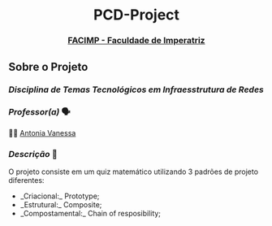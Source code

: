<div align="center">
    <h1>PCD-Project</h1>
    <h3><a href="https://github.com/NT-Facimp">FACIMP - Faculdade de Imperatriz</a></h3>
</div>

## Sobre o Projeto
### _Disciplina de Temas Tecnológicos em Infraesstrutura de Redes_

### _Professor(a)_ :speaking_head:
:man_technologist: [Antonia Vanessa](#)

### _Descrição_ :scroll: 
O projeto consiste em um quiz matemático utilizando 3 padrões de projeto diferentes:
<ul>
  <li>_Criacional:_ Prototype;</li>
  <li>_Estrutural:_ Composite;</li>
  <li>_Compostamental:_ Chain of resposibility;</li>
 
</ul>
